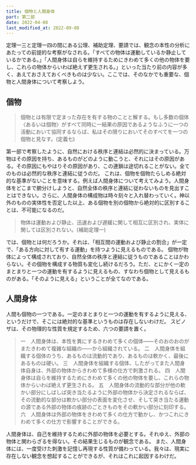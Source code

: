 ```yaml
---
title: 個物と人間身体
part: 第二部
date: 2022-04-08
last_modified_at: 2022-09-08
---
```


定理一三と定理一四の間にある公理、補助定理、要請では、観念の本性の分析にあたっての前提的な考察がなされる。「すべての物体は運動しているか静止しているかである。」「人間身体は自らを維持するためにきわめて多くの他の物体を要し、これらの物体からいわば絶えず更生される。」といった当たり前の内容が多く、あえておさえておくべきものは少ない。ここでは、そのなかでも重要な、個物と人間身体について考察しよう。

## 個物

>個物とは有限で定まった存在を有する物のことと解する。もし多数の個体〈あるいは個物〉がすべて同時に一結果の原因であるようなふうに一つの活動において協同するならば、私はその限りにおいてそのすべてを一つの個物と見なす。(定義七)

第一部で考察したように、自然における秩序と連結は必然的に決まっている。万物はその原因を持ち、あるものがどのように動こうと、それにはその原因がある。その原因にもやはりその原因があり、この連鎖は途切れることがない。全てのものは必然的な秩序と連結に従うのだ。
これは、個物を個物たらしめる絶対的な基準がないことを意味する。例えば人間身体について考えてみよう。人間身体をどこまで腑分けしようと、自然全体の秩序と連結に従わないものを見出すことはできない。さらに、人間身体の構成物は時々刻々と入れ替わっていく。神以外のものの実体性を否定した以上、ある個物を別の個物から絶対的に区別することは、不可能になるのだ。

>物体は運動および静止、迅速および遅緩に関して相互に区別され、実体に関しては区別されない。(補助定理一)

では、個物とは何だろうか。それは、「相互間の運動および静止の割合」が一定で、「ある方向に対して有する運動」を持つように見えるものである。
個物が物体によって構成されており、自然全体の秩序と連結に従うものであることはかわらない。その個物を構成する物質も変化し続けるだろう。ただ、とにかく一定のまとまりと一つの運動を有するように見えるもの、すなわち個物として見えるものがある。「そのように見える」ということが全てなのである。

## 人間身体

人間も個物の一つである。一定のまとまりと一つの運動を有するように見える、というだけで、そこには絶対的な基準というものは存在しないわけだ。
スピノザは、その物理的な性質を規定するため、六つの要請を置く。

>一　人間身体は、本性を異にするきわめて多くの個体――そのおのおのがまたきわめて複雑な組織の――から組織されている。
>二　人間身体を組織する個体のうち、あるものは流動的であり、あるものは軟かく、最後にあるものは硬い。
>三　人間身体を組織する個体、したがってまた人間身体自身は、外部の物体からきわめて多様の仕方で刺激される。
>四　人間身体は自らを維持するためにきわめて多くの他の物体を要し、これらの物体からいわば絶えず更生される。
>五　人間身体の流動的な部分が他の軟かい部分にしばしば突き当たるように外部の物体から決定されるならば、その流動的な部分は軟かい部分の表面を変化させ、そして突き当たる運動の源である外部の物体の痕跡のごときものをその軟かい部分に刻印する。
>六　人間身体は外部の物体をきわめて多くの仕方で動かし、かつこれにきわめて多くの仕方で影響することができる。

人間身体は、自己を維持するために外部の物体を必要とする。それゆえ、外部の物体と関わらざるを得ない。その結果生じるものが観念である。
また、人間身体には、一度受けた刺激を記憶し再現する性質が備わっている。我々は、現実に存在しない観念を想起することができるが、それはこれに起因するわけだ。
